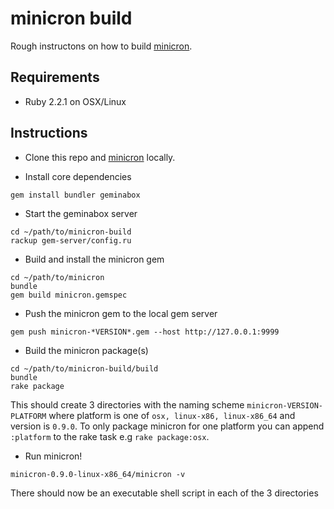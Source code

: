 # minicron build

Rough instructons on how to build [minicron](https://github.com/jamesrwhite/minicron).

## Requirements

- Ruby 2.2.1 on OSX/Linux

## Instructions

- Clone this repo and [minicron](https://github.com/jamesrwhite/minicron) locally.

- Install core dependencies
```
gem install bundler geminabox
```

- Start the geminabox server
```
cd ~/path/to/minicron-build
rackup gem-server/config.ru
```

- Build and install the minicron gem
```
cd ~/path/to/minicron
bundle
gem build minicron.gemspec
```

- Push the minicron gem to the local gem server
```
gem push minicron-*VERSION*.gem --host http://127.0.0.1:9999
```

- Build the minicron package(s)
```
cd ~/path/to/minicron-build/build
bundle
rake package
```
This should create 3 directories with the naming scheme `minicron-VERSION-PLATFORM`
where platform is one of `osx, linux-x86, linux-x86_64` and version is `0.9.0`. To
only package minicron for one platform you can append `:platform` to the rake task
e.g `rake package:osx`.

- Run minicron!
```
minicron-0.9.0-linux-x86_64/minicron -v
```
There should now be an executable shell script in each of the 3 directories
